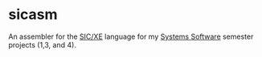 sicasm
======
An assembler for the [SIC/XE](http://en.wikipedia.org/wiki/SIC/XE) language for my [Systems Software](http://www.unf.edu/public/cop3601/ree/)
semester projects (1,3, and 4).
